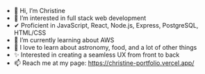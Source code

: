 - 👋 Hi, I’m Christine
- 👀 I’m interested in full stack web development
- ✔ Proficient in JavaScript, React, Node.js, Express, PostgreSQL, HTML/CSS
- 🌱 I’m currently learning about AWS
- 🧠 I love to learn about astronomy, food, and a lot of other things
- ✨ Interested in creating a seamless UX from front to back
- 📫 Reach me at my page: https://christine-portfolio.vercel.app/

<!---
christineyoo/christineyoo is a ✨ special ✨ repository because its `README.md` (this file) appears on your GitHub profile.
You can click the Preview link to take a look at your changes.
--->

